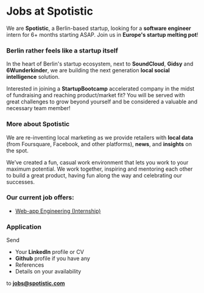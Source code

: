 Jobs at Spotistic
====

We are **Spotistic**, a Berlin-based startup, looking for a **software engineer** intern for 6+ months starting ASAP. Join us in **Europe's startup melting pot**!


### Berlin rather feels like a startup itself

In the heart of Berlin's startup ecosystem, next to **SoundCloud**, **Gidsy** and **6Wunderkinder**, we are building the next generation **local social intelligence** solution.

Interested in joining a **StartupBootcamp** accelerated company in the midst of fundraising and reaching product/market fit? You will be served with great challenges to grow beyond yourself and be considered a valuable and necessary team member!


### More about Spotistic

We are re-inventing local marketing as we provide retailers with **local data** (from Foursquare, Facebook, and other platforms), **news**, and **insights** on the spot.

We’ve created a fun, casual work environment that lets you work to your maximum potential. We work together, inspiring and mentoring each other to build a great product, having fun along the way and celebrating our successes.

### Our current job offers:
- [Web-app Engineering (Internship)](https://github.com/spotistic/jobs/blob/master/web-app-engineering.md)

### Application

Send

- Your **LinkedIn** profile or CV
- **Github** profile if you have any
- References
- Details on your availability

to **jobs@spotistic.com**
